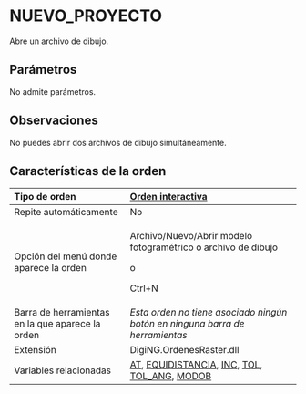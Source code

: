 # NUEVO\_PROYECTO

Abre un archivo de dibujo.

## Parámetros

No admite parámetros.

## Observaciones

No puedes abrir dos archivos de dibujo simultáneamente.

## Características de la orden

<table>
  <thead>
    <tr>
      <th style="text-align:left">Tipo de orden</th>
      <th style="text-align:left"><a href="nuevo-proyecto.md">Orden interactiva</a>
      </th>
    </tr>
  </thead>
  <tbody>
    <tr>
      <td style="text-align:left">Repite autom&#xE1;ticamente</td>
      <td style="text-align:left">No</td>
    </tr>
    <tr>
      <td style="text-align:left">Opci&#xF3;n del men&#xFA; donde aparece la orden</td>
      <td style="text-align:left">
        <p>Archivo/Nuevo/Abrir modelo fotogram&#xE9;trico o archivo de dibujo</p>
        <p>o</p>
        <p>Ctrl+N</p>
      </td>
    </tr>
    <tr>
      <td style="text-align:left">Barra de herramientas en la que aparece la orden</td>
      <td style="text-align:left"><em>Esta orden no tiene asociado ning&#xFA;n bot&#xF3;n en ninguna barra de herramientas</em>
      </td>
    </tr>
    <tr>
      <td style="text-align:left">Extensi&#xF3;n</td>
      <td style="text-align:left">DigiNG.OrdenesRaster.dll</td>
    </tr>
    <tr>
      <td style="text-align:left">Variables relacionadas</td>
      <td style="text-align:left"><a href="https://github.com/digi21/docs/tree/7fc627c885c16fb88afc7cc05a6df2a2f4a54563/digi3d-net/referencia/digi3d.net/ventana-de-dibujo/ordenes/n/AT.html">AT</a>,
        <a
        href="https://github.com/digi21/docs/tree/7fc627c885c16fb88afc7cc05a6df2a2f4a54563/digi3d-net/referencia/digi3d.net/ventana-de-dibujo/ordenes/n/EQUIDISTANCIA.html">EQUIDISTANCIA</a>, <a href="https://github.com/digi21/docs/tree/7fc627c885c16fb88afc7cc05a6df2a2f4a54563/digi3d-net/referencia/digi3d.net/ventana-de-dibujo/ordenes/n/INC.html">INC</a>,
          <a
          href="https://github.com/digi21/docs/tree/7fc627c885c16fb88afc7cc05a6df2a2f4a54563/digi3d-net/referencia/digi3d.net/ventana-de-dibujo/ordenes/n/TOL.html">TOL</a>, <a href="https://github.com/digi21/docs/tree/7fc627c885c16fb88afc7cc05a6df2a2f4a54563/digi3d-net/referencia/digi3d.net/ventana-de-dibujo/ordenes/n/TOL_ANG.html">TOL_ANG</a>,
            <a
            href="https://github.com/digi21/docs/tree/7fc627c885c16fb88afc7cc05a6df2a2f4a54563/digi3d-net/referencia/digi3d.net/ventana-de-dibujo/ordenes/n/MODOB.html">MODOB</a>
      </td>
    </tr>
  </tbody>
</table>

